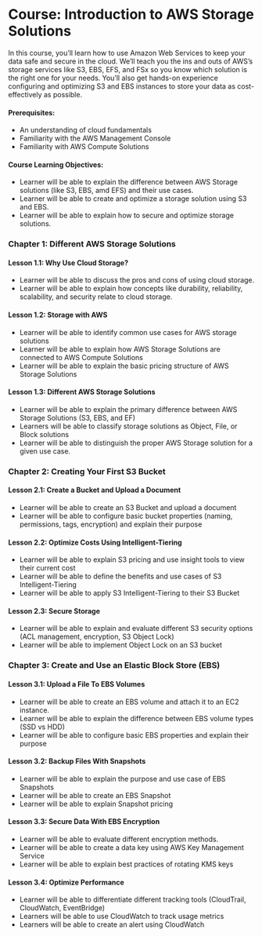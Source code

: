 # Course: Introduction to AWS Storage Solutions
In this course, you’ll learn how to use Amazon Web Services to keep your data safe and secure in the cloud. We’ll teach you the ins and outs of AWS’s storage services like S3, EBS, EFS, and FSx so you know which solution is the right one for your needs. You’ll also get hands-on experience configuring and optimizing S3 and EBS instances to store your data as cost-effectively as possible.

#### Prerequisites:
- An understanding of cloud fundamentals
- Familiarity with the AWS Management Console
- Familiarity with AWS Compute Solutions

#### Course Learning Objectives:
- Learner will be able to explain the difference between AWS Storage solutions (like S3, EBS, amd EFS) and their use cases.
- Learner will be able to create and optimize a storage solution using S3 and EBS.
- Learner will be able to explain how to secure and optimize storage solutions.


### Chapter 1: Different AWS Storage Solutions


#### Lesson 1.1: Why Use Cloud Storage?
- Learner will be able to discuss the pros and cons of using cloud storage.
- Learner will be able to explain how concepts like durability, reliability, scalability, and security relate to cloud storage.

#### Lesson 1.2: Storage with AWS
- Learner will be able to identify common use cases for AWS storage solutions
- Learner will be able to explain how AWS Storage Solutions are connected to AWS Compute Solutions
- Learner will be able to explain the basic pricing structure of AWS Storage Solutions

#### Lesson 1.3: Different AWS Storage Solutions
- Learner will be able to explain the primary difference between AWS Storage Solutions (S3, EBS, and EF)
- Learners will be able to classify storage solutions as Object, File, or Block solutions
- Learner will be able to distinguish the proper AWS Storage solution for a given use case.

### Chapter 2: Creating Your First S3 Bucket

#### Lesson 2.1: Create a Bucket and Upload a Document
- Learner will be able to create an S3 Bucket and upload a document
- Learner will be able to configure basic bucket properties (naming, permissions, tags, encryption) and explain their purpose

#### Lesson 2.2: Optimize Costs Using Intelligent-Tiering
- Learner will be able to explain S3 pricing and use insight tools to view their current cost
- Learner will be able to define the benefits and use cases of S3 Intelligent-Tiering
- Learner will be able to apply S3 Intelligent-Tiering to their S3 Bucket 

#### Lesson 2.3: Secure Storage
- Learner will be able to explain and evaluate different S3 security options (ACL management, encryption, S3 Object Lock)
- Learner will be able to implement Object Lock on an S3 bucket

### Chapter 3: Create and Use an Elastic Block Store (EBS)

#### Lesson 3.1: Upload a File To EBS Volumes
- Learner will be able to create an EBS volume and attach it to an EC2 instance.
- Learner will be able to explain the difference between EBS volume types (SSD vs HDD)
- Learner will be able to configure basic EBS properties and explain their purpose

#### Lesson 3.2: Backup Files With Snapshots
- Learner will be able to explain the purpose and use case of EBS Snapshots
- Learner will be able to create an EBS Snapshot
- Learner will be able to explain Snapshot pricing

#### Lesson 3.3: Secure Data With EBS Encryption
- Learner will be able to evaluate different encryption methods.
- Learner will be able to create a data key using AWS Key Management Service
- Learner will be able to explain best practices of rotating KMS keys

#### Lesson 3.4: Optimize Performance
- Learner will be able to differentiate different tracking tools (CloudTrail, CloudWatch, EventBridge)
- Learners will be able to use CloudWatch to track usage metrics
- Learners will be able to create an alert using CloudWatch
